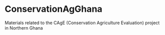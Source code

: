 # ConservationAgGhana
Materials related to the CAgE (Conservation Agriculture Evaluation) project in Northern Ghana
